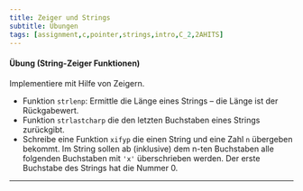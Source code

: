 ```yaml
---
title: Zeiger und Strings
subtitle: Übungen
tags: [assignment,c,pointer,strings,intro,C_2,2AHITS]
---
```


#### Übung (String-Zeiger Funktionen)

Implementiere mit Hilfe von Zeigern.

- Funktion `strlenp`: Ermittle die Länge eines Strings – die Länge ist der Rückgabewert.
- Funktion `strlastcharp` die den letzten Buchstaben eines Strings zurückgibt.
- Schreibe eine Funktion `xifyp` die einen String und eine Zahl `n` übergeben bekommt.
  Im String sollen ab (inklusive) dem n-ten Buchstaben alle folgenden Buchstaben mit `'x'` überschrieben werden. Der erste Buchstabe des Strings hat die Nummer 0. 

---

